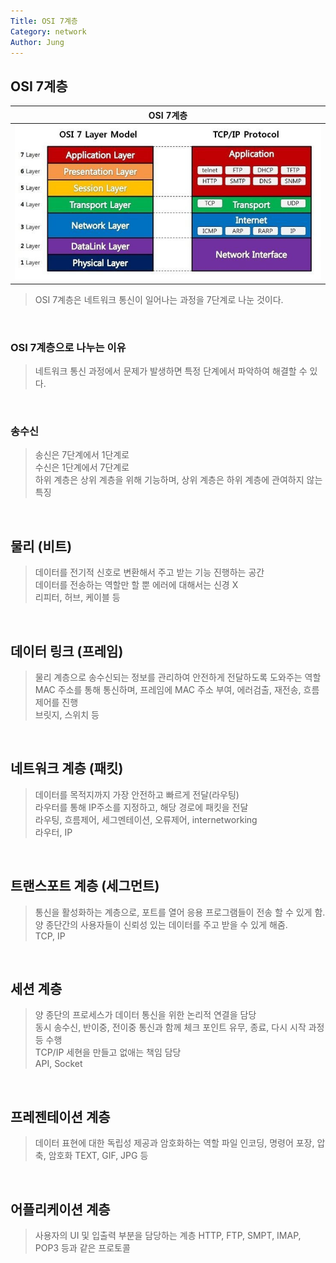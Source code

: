 ```yaml
---
Title: OSI 7계층
Category: network
Author: Jung
---
```


## OSI 7계층

|               OSI 7계층                |
| :------------------------------------: |
| ![osi 7 layer](../res/osi_7layer.jpeg) |

> OSI 7계층은 네트워크 통신이 일어나는 과정을 7단계로 나눈 것이다.

</br>

### OSI 7계층으로 나누는 이유

> 네트워크 통신 과정에서 문제가 발생하면 특정 단계에서 파악하여 해결할 수 있다.

</br>

### 송수신

> 송신은 7단계에서 1단계로  
> 수신은 1단계에서 7단계로  
> 하위 계층은 상위 계층을 위해 기능하며, 상위 계층은 하위 계층에 관여하지 않는 특징

</br>

## 물리 (비트)

> 데이터를 전기적 신호로 변환해서 주고 받는 기능 진행하는 공간  
> 데이터를 전송하는 역할만 할 뿐 에러에 대해서는 신경 X  
> 리피터, 허브, 케이블 등

</br>

## 데이터 링크 (프레임)

> 물리 계층으로 송수신되는 정보를 관리하여 안전하게 전달하도록 도와주는 역할  
> MAC 주소를 통해 통신하며, 프레임에 MAC 주소 부여, 에러검출, 재전송, 흐름제어를 진행  
> 브릿지, 스위치 등

</br>

## 네트워크 계층 (패킷)

> 데이터를 목적지까지 가장 안전하고 빠르게 전달(라우팅)  
> 라우터를 통해 IP주소를 지정하고, 해당 경로에 패킷을 전달  
> 라우팅, 흐름제어, 세그멘테이션, 오류제어, internetworking  
> 라우터, IP

</br>

## 트랜스포트 계층 (세그먼트)

> 통신을 활성화하는 계층으로, 포트를 열어 응용 프로그램들이 전송 할 수 있게 함.  
> 양 종단간의 사용자들이 신뢰성 있는 데이터를 주고 받을 수 있게 해줌.  
> TCP, IP

</br>

## 세션 계층

> 양 종단의 프로세스가 데이터 통신을 위한 논리적 연결을 담당  
> 동시 송수신, 반이중, 전이중 통신과 함께 체크 포인트 유무, 종료, 다시 시작 과정등 수행  
> TCP/IP 세현을 만들고 없애는 책임 담당  
> API, Socket

</br>

## 프레젠테이션 계층

> 데이터 표현에 대한 독립성 제공과 암호화하는 역할
> 파일 인코딩, 명령어 포장, 압축, 암호화
> TEXT, GIF, JPG 등

</br>

## 어플리케이션 계층

> 사용자의 UI 및 입출력 부분을 담당하는 계층
> HTTP, FTP, SMPT, IMAP, POP3 등과 같은 프로토콜
